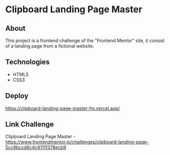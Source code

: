 # Clipboard Landing Page Master

## About
This project is a frontend challenge of the "Frontend Mentor" site, it consist of a landing page from a fictional website.

## Technologies
-  HTML5
-  CSS3

## Deploy
https://clipboard-landing-page-master-fm.vercel.app/

## Link Challenge

Clipboard Landing Page Master - https://www.frontendmentor.io/challenges/clipboard-landing-page-5cc9bccd6c4c91111378ecb9